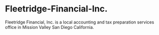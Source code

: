 # Fleetridge-Financial-Inc.
Fleetridge Financial, Inc. is a local accounting and tax preparation services office in Mission Valley San Diego California.
